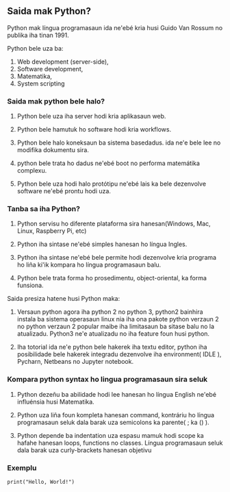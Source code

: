 ## Saida mak Python?

Python mak língua programasaun ida ne'ebé kria husi Guido Van Rossum no publika iha tinan 1991.

Python bele uza ba:

1. Web development (server-side),
2. Software development,
3. Matematika,
4. System scripting

### Saida mak python bele halo?

1. Python bele uza iha server hodi kria aplikasaun web.

2. Python bele hamutuk ho software hodi kria workflows.

3. Python bele halo koneksaun ba sistema basedadus. ida ne'e bele lee no modifika dokumentu sira.

4. python bele trata ho dadus ne'ebé boot no performa matemátika complexu.

5. Python bele uza hodi halo protótipu ne'ebé lais ka bele dezenvolve software ne'ebé prontu hodi uza. 

### Tanba sa iha Python?

1. Python servisu ho diferente plataforma sira hanesan(Windows, Mac, Linux, Raspberry Pi, etc)

2. Python iha sintase ne'ebé simples hanesan  ho língua Ingles.

3. Python iha sintase ne'ebé bele permite hodi dezenvolve kria programa ho liña ki'ik kompara ho língua programasaun balu.

4. Python bele trata forma ho prosedimentu, object-oriental, ka forma funsiona. 

Saida presiza hatene husi Python maka:

1. Versaun python agora iha python 2 no python 3, python2 bainhira instala ba sistema operasaun linux nia iha ona pakote python verzaun 2 no python verzaun 2 popular maibe iha limitasaun ba sitase balu no la atualizadu. Python3 ne'e atualizadu no iha feature foun husi python.

2. Iha totorial ida ne'e python bele hakerek iha textu editor, python iha posibilidade bele hakerek integradu dezenvolve iha environment( IDLE ), Pycharn, Netbeans no Jupyter notebook.

### Kompara python syntax ho lingua programasaun sira seluk

1. Python dezeñu ba abilidade hodi lee hanesan ho língua English ne'ebé influénsia husi Matematika.

2. Python uza liña foun kompleta hanesan command, kontráriu ho língua programasaun seluk dala barak uza semicolons ka parente( ; ka () ).

3. Python depende ba indentation uza espasu mamuk hodi scope ka hafahe hanesan loops, functions no classes. Língua programasaun seluk dala barak uza curly-brackets hanesan objetivu

### Exemplu

```
print("Hello, World!")
```



